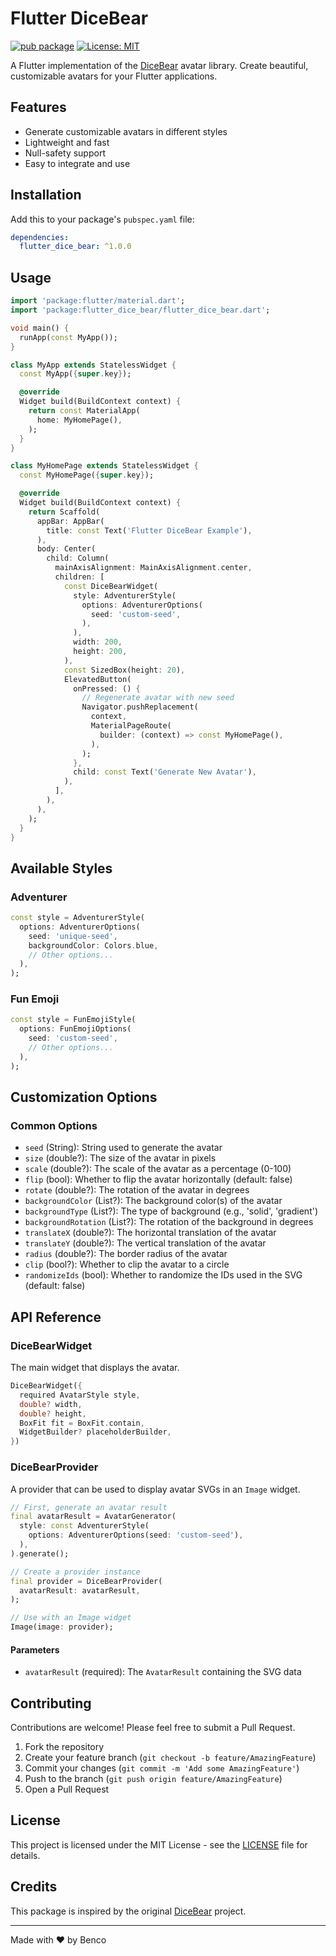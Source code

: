 # Flutter DiceBear

[![pub package](https://img.shields.io/pub/v/flutter_dice_bear.svg)](https://pub.dev/packages/flutter_dice_bear)
[![License: MIT](https://img.shields.io/badge/License-MIT-yellow.svg)](https://opensource.org/licenses/MIT)

A Flutter implementation of the [DiceBear](https://dicebear.com/) avatar library. Create beautiful, customizable avatars for your Flutter applications.

## Features

- Generate customizable avatars in different styles
- Lightweight and fast
- Null-safety support
- Easy to integrate and use

## Installation

Add this to your package's `pubspec.yaml` file:

```yaml
dependencies:
  flutter_dice_bear: ^1.0.0
```

## Usage

```dart
import 'package:flutter/material.dart';
import 'package:flutter_dice_bear/flutter_dice_bear.dart';

void main() {
  runApp(const MyApp());
}

class MyApp extends StatelessWidget {
  const MyApp({super.key});

  @override
  Widget build(BuildContext context) {
    return const MaterialApp(
      home: MyHomePage(),
    );
  }
}

class MyHomePage extends StatelessWidget {
  const MyHomePage({super.key});

  @override
  Widget build(BuildContext context) {
    return Scaffold(
      appBar: AppBar(
        title: const Text('Flutter DiceBear Example'),
      ),
      body: Center(
        child: Column(
          mainAxisAlignment: MainAxisAlignment.center,
          children: [
            const DiceBearWidget(
              style: AdventurerStyle(
                options: AdventurerOptions(
                  seed: 'custom-seed',
                ),
              ),
              width: 200,
              height: 200,
            ),
            const SizedBox(height: 20),
            ElevatedButton(
              onPressed: () {
                // Regenerate avatar with new seed
                Navigator.pushReplacement(
                  context,
                  MaterialPageRoute(
                    builder: (context) => const MyHomePage(),
                  ),
                );
              },
              child: const Text('Generate New Avatar'),
            ),
          ],
        ),
      ),
    );
  }
}
```

## Available Styles

### Adventurer

```dart
const style = AdventurerStyle(
  options: AdventurerOptions(
    seed: 'unique-seed',
    backgroundColor: Colors.blue,
    // Other options...
  ),
);
```

### Fun Emoji

```dart
const style = FunEmojiStyle(
  options: FunEmojiOptions(
    seed: 'custom-seed',
    // Other options...
  ),
);
```

## Customization Options

### Common Options

- `seed` (String): String used to generate the avatar
- `size` (double?): The size of the avatar in pixels
- `scale` (double?): The scale of the avatar as a percentage (0-100)
- `flip` (bool): Whether to flip the avatar horizontally (default: false)
- `rotate` (double?): The rotation of the avatar in degrees
- `backgroundColor` (List<String>?): The background color(s) of the avatar
- `backgroundType` (List<String>?): The type of background (e.g., 'solid', 'gradient')
- `backgroundRotation` (List<int>?): The rotation of the background in degrees
- `translateX` (double?): The horizontal translation of the avatar
- `translateY` (double?): The vertical translation of the avatar
- `radius` (double?): The border radius of the avatar
- `clip` (bool?): Whether to clip the avatar to a circle
- `randomizeIds` (bool): Whether to randomize the IDs used in the SVG (default: false)

## API Reference

### DiceBearWidget

The main widget that displays the avatar.

```dart
DiceBearWidget({
  required AvatarStyle style,
  double? width,
  double? height,
  BoxFit fit = BoxFit.contain,
  WidgetBuilder? placeholderBuilder,
})
```

### DiceBearProvider

A provider that can be used to display avatar SVGs in an `Image` widget.

```dart
// First, generate an avatar result
final avatarResult = AvatarGenerator(
  style: const AdventurerStyle(
    options: AdventurerOptions(seed: 'custom-seed'),
  ),
).generate();

// Create a provider instance
final provider = DiceBearProvider(
  avatarResult: avatarResult,
);

// Use with an Image widget
Image(image: provider);
```

#### Parameters

- `avatarResult` (required): The `AvatarResult` containing the SVG data

## Contributing

Contributions are welcome! Please feel free to submit a Pull Request.

1. Fork the repository
2. Create your feature branch (`git checkout -b feature/AmazingFeature`)
3. Commit your changes (`git commit -m 'Add some AmazingFeature'`)
4. Push to the branch (`git push origin feature/AmazingFeature`)
5. Open a Pull Request

## License

This project is licensed under the MIT License - see the [LICENSE](LICENSE) file for details.

## Credits

This package is inspired by the original [DiceBear](https://dicebear.com/) project.

---

Made with ❤️ by Benco

